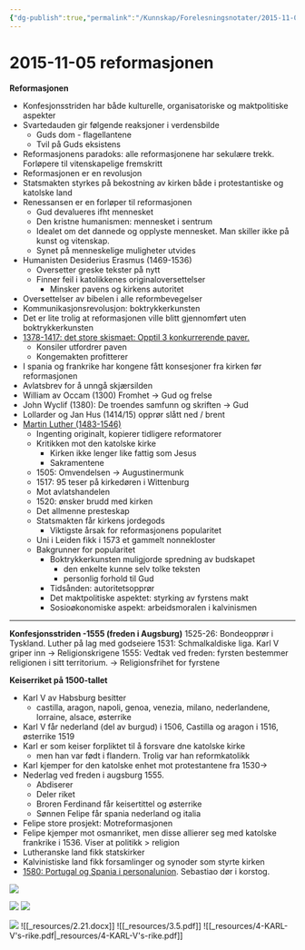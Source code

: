 ```yaml
---
{"dg-publish":true,"permalink":"/Kunnskap/Forelesningsnotater/2015-11-05 reformasjonen/","title":"2015-11-05 reformasjonen","tags":["hi110","forelesning"]}
---
```



# 2015-11-05 reformasjonen
**Reformasjonen**

* Konfesjonsstriden har både kulturelle, organisatoriske og maktpolitiske aspekter
* Svartedauden gir følgende reaksjoner i verdensbilde
	* Guds dom - flagellantene
	* Tvil på Guds eksistens
* Reformasjonens paradoks: alle reformasjonene har sekulære trekk. Forløpere til vitenskapelige fremskritt
* Reformasjonen er en revolusjon
* Statsmakten styrkes på bekostning av kirken både i protestantiske og katolske land
* Renessansen er en forløper til reformasjonen 
	* Gud devalueres ifht mennesket
	* Den kristne humanismen: mennesket i sentrum
	* Idealet om det dannede og opplyste mennesket. Man skiller ikke på kunst og vitenskap.
	* Synet på menneskelige muligheter utvides
* Humanisten Desiderius Erasmus (1469-1536)
	* Oversetter greske tekster på nytt
	* Finner feil i katolikkenes originaloversettelser
		* Minsker pavens og kirkens autoritet
* Oversettelser av bibelen i alle reformbevegelser
* Kommunikasjonsrevolusjon: boktrykkerkunsten
* Det er lite trolig at reformasjonen ville blitt gjennomført uten boktrykkerkunsten
* [1378-1417: det store skismaet: Opptil 3 konkurrerende paver.](https://no.wikipedia.org/wiki/Det_vestlige_skisma)
	* Konsiler utfordrer paven
	* Kongemakten profitterer
* I spania og frankrike har kongene fått konsesjoner fra kirken før reformasjonen
* Avlatsbrev for å unngå skjærsilden
* William av Occam (1300) Fromhet -> Gud og frelse
* John Wyclif (1380): De troendes samfunn og skriften -> Gud
* Lollarder og Jan Hus (1414/15) opprør slått ned / brent
* [Martin Luther (1483-1546)](https://no.wikipedia.org/wiki/Martin_Luther)
	* Ingenting originalt, kopierer tidligere reformatorer
	* Kritikken mot den katolske kirke
		* Kirken ikke lenger like fattig som Jesus
		* Sakramentene
	* 1505: Omvendelsen -> Augustinermunk
	* 1517: 95 teser på kirkedøren i Wittenburg
	* Mot avlatshandelen
	* 1520: ønsker brudd med kirken
	* Det allmenne presteskap
	* Statsmakten får kirkens jordegods
		* Viktigste årsak for reformasjonens popularitet
	* Uni i Leiden fikk i 1573 et gammelt nonnekloster
	* Bakgrunner for popularitet
		* Boktrykkerkunsten muligjorde spredning av budskapet
			* den enkelte kunne selv tolke teksten
			* personlig forhold til Gud
		* Tidsånden: autoritetsopprør
		* Det maktpolitiske aspektet: styrking av fyrstens makt
		* Sosioøkonomiske aspekt: arbeidsmoralen i kalvinismen

* * *

**Konfesjonsstriden -1555 (freden i Augsburg)**
1525-26: Bondeopprør i Tyskland. Luther på lag med godseiere
1531: Schmalkaldiske liga. Karl V griper inn -> Religionskrigene
1555: Vedtak ved freden: fyrsten bestemmer religionen i sitt territorium. -> Religionsfrihet for fyrstene

**Keiserriket på 1500-tallet**

* Karl V av Habsburg besitter
	* castilla, aragon, napoli, genoa, venezia, milano, nederlandene, lorraine, alsace, østerrike
* Karl V får nederland (del av burgud) i 1506, Castilla og aragon i 1516, østerrike 1519
* Karl er som keiser forpliktet til å forsvare dne katolske kirke
	* men han var født i flandern. Trolig var han reformkatolikk
* Karl kjemper for den katolske enhet mot protestantene fra 1530->
* Nederlag ved freden i augsburg 1555.
	* Abdiserer
	* Deler riket
	* Broren Ferdinand får keisertittel og østerrike
	* Sønnen Felipe får spania nederland og italia
* Felipe store prosjekt: Motreformasjonen
* Felipe kjemper mot osmanriket, men disse allierer seg med katolske frankrike i 1536. Viser at politikk > religion
* Lutheranske land fikk statskirker
* Kalvinistiske land fikk forsamlinger og synoder som styrte kirken
* [1580: Portugal og Spania i personalunion](https://en.wikipedia.org/wiki/Portuguese_succession_crisis_of_1580). Sebastiao dør i korstog.

![](/img/user/_resources/IMG_20151119_093517.png)

![](/img/user/_resources/IMG_20151119_093540.png)
![](/img/user/_resources/IMG_20151119_093554.png)

![](/img/user/_resources/IMG_20151119_093615.png)
![[_resources/2.21.docx]]
![[_resources/3.5.pdf]]
![[_resources/4-KARL-V's-rike.pdf\|_resources/4-KARL-V's-rike.pdf]]
